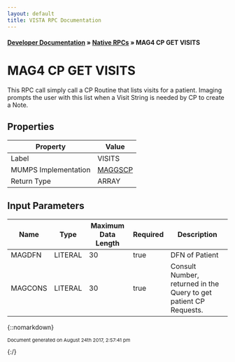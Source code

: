 ```yaml
---
layout: default
title: VISTA RPC Documentation
---
```


#### [Developer Documentation](../index) &#187; [Native RPCs](TableOfContents) &#187; MAG4 CP GET VISITS<br/>
# MAG4 CP GET VISITS

 This RPC call simply call a CP Routine that lists visits for a patient. Imaging prompts the user with this list when a Visit String is needed by CP to create a Note.

## Properties

Property | Value
--- | ---
Label | VISITS
MUMPS Implementation | [MAGGSCP](http://code.osehra.org/dox/Routine_MAGGSCP_source.html)
Return Type | ARRAY


## Input Parameters

Name | Type | Maximum Data Length | Required | Description
--- | --- | --- | --- | ---
MAGDFN | LITERAL | 30 | true | DFN of Patient
MAGCONS | LITERAL | 30 | true |  Consult Number, returned in the Query to get patient CP Requests.



{::nomarkdown} <br/><p style="font-size: 11px">Document generated on August 24th 2017, 2:57:41 pm</p>{:/}
